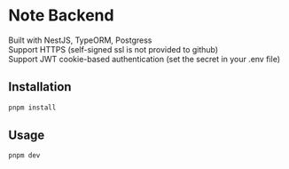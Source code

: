 # Note Backend
Built with NestJS, TypeORM, Postgress  
Support HTTPS (self-signed ssl is not provided to github)  
Support JWT cookie-based authentication (set the secret in your .env file)

## Installation

```bash
pnpm install
```

## Usage

```bash
pnpm dev
```